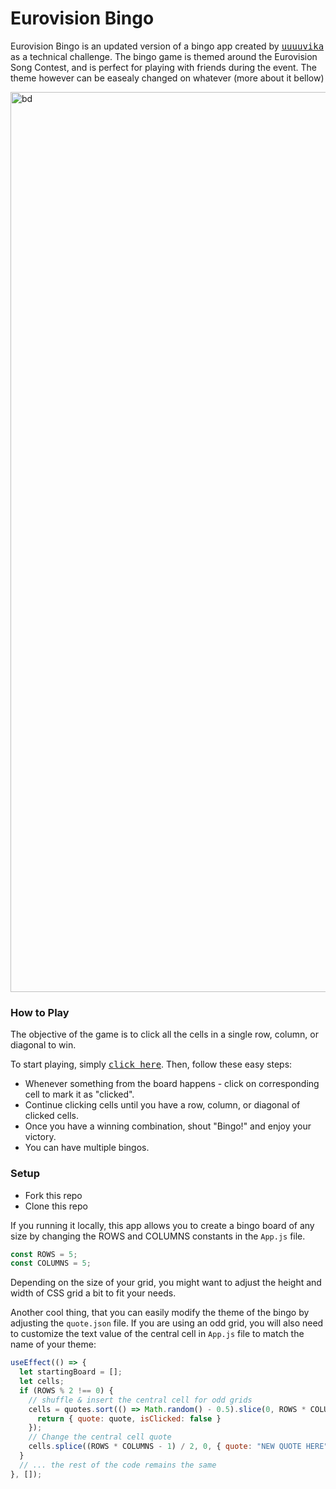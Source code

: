 # Eurovision Bingo

Eurovision Bingo is an updated version of a bingo app created by <kbd><a href="https://github.com/uuuuuvika">uuuuvika</a></kbd> as a technical challenge. The bingo game is themed around the Eurovision Song Contest, and is perfect for playing with friends during the event. The theme however can be easealy changed on whatever (more about it bellow)

<img width="1440" alt="bd" src="https://user-images.githubusercontent.com/47716922/219062600-cb4784e1-d6f2-4f1e-adb8-79ce2e2927fd.png">

### How to Play
The objective of the game is to click all the cells in a single row, column, or diagonal to win. 

To start playing, simply <kbd><a href="https://uuuuuvika.github.io/bingo-fever/">click here</a></kbd>. Then, follow these easy steps:

- Whenever something from the board happens - click on corresponding cell to mark it as "clicked".
- Continue clicking cells until you have a row, column, or diagonal of clicked cells.
- Once you have a winning combination, shout "Bingo!" and enjoy your victory.
- You can have multiple bingos.

### Setup
- Fork this repo
- Clone this repo

If you running it locally, this app allows you to create a bingo board of any size by changing the ROWS and COLUMNS constants in the ```App.js``` file. 
```  JavaScript
const ROWS = 5;
const COLUMNS = 5;
```
Depending on the size of your grid, you might want to adjust the height and width of CSS grid a bit to fit your needs. 

Another cool thing, that you can easily modify the theme of the bingo by adjusting the ```quote.json``` file. If you are using an odd grid, you will also need to customize the text value of the central cell in ```App.js``` file to match the name of your theme:
```  JavaScript
useEffect(() => {
  let startingBoard = [];
  let cells;
  if (ROWS % 2 !== 0) {
    // shuffle & insert the central cell for odd grids
    cells = quotes.sort(() => Math.random() - 0.5).slice(0, ROWS * COLUMNS - 1).map(quote => {
      return { quote: quote, isClicked: false }
    });
    // Change the central cell quote
    cells.splice((ROWS * COLUMNS - 1) / 2, 0, { quote: "NEW QUOTE HERE", isClicked: true });
  }
  // ... the rest of the code remains the same
}, []);
```
